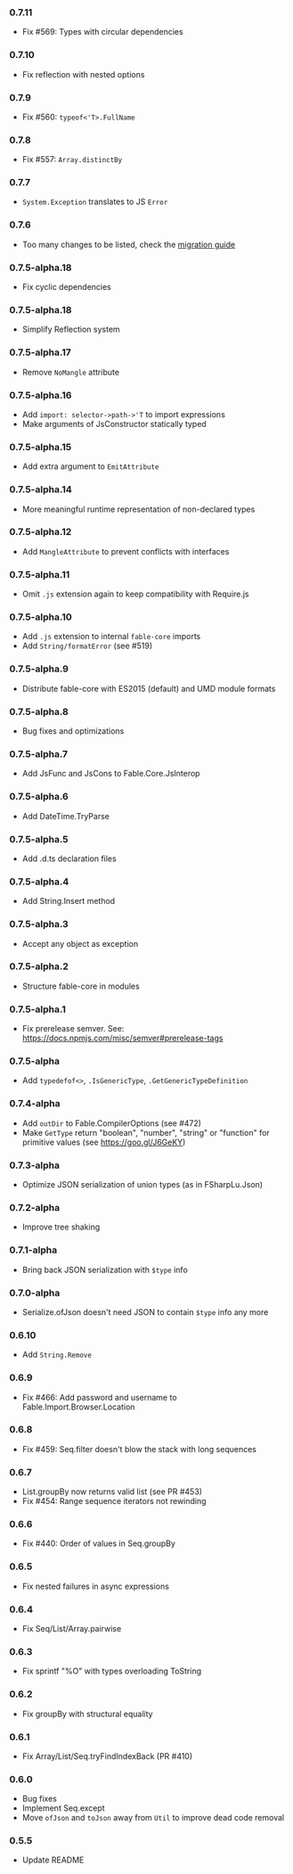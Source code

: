 ### 0.7.11

* Fix #569: Types with circular dependencies

### 0.7.10

* Fix reflection with nested options

### 0.7.9

* Fix #560: `typeof<'T>.FullName`

### 0.7.8

* Fix #557: `Array.distinctBy`

### 0.7.7

* `System.Exception` translates to JS `Error`

### 0.7.6

* Too many changes to be listed, check the [migration guide](http://fable.io/blog/Introducing-0-7.html)

### 0.7.5-alpha.18

* Fix cyclic dependencies

### 0.7.5-alpha.18

* Simplify Reflection system

### 0.7.5-alpha.17

* Remove `NoMangle` attribute

### 0.7.5-alpha.16

* Add `import: selector->path->'T`  to import expressions
* Make arguments of JsConstructor statically typed

### 0.7.5-alpha.15

* Add extra argument to `EmitAttribute`

### 0.7.5-alpha.14

* More meaningful runtime representation of non-declared types

### 0.7.5-alpha.12

* Add `MangleAttribute` to prevent conflicts with interfaces

### 0.7.5-alpha.11

* Omit `.js` extension again to keep compatibility with Require.js

### 0.7.5-alpha.10

* Add `.js` extension to internal `fable-core` imports
* Add `String/formatError` (see #519)

### 0.7.5-alpha.9

* Distribute fable-core with ES2015 (default) and UMD module formats

### 0.7.5-alpha.8

* Bug fixes and optimizations

### 0.7.5-alpha.7

* Add JsFunc and JsCons to Fable.Core.JsInterop

### 0.7.5-alpha.6

* Add DateTime.TryParse

### 0.7.5-alpha.5

* Add .d.ts declaration files

### 0.7.5-alpha.4

* Add String.Insert method

### 0.7.5-alpha.3

* Accept any object as exception

### 0.7.5-alpha.2

* Structure fable-core in modules

### 0.7.5-alpha.1

* Fix prerelease semver. See: https://docs.npmjs.com/misc/semver#prerelease-tags

### 0.7.5-alpha

* Add `typedefof<>`, `.IsGenericType`, `.GetGenericTypeDefinition`

### 0.7.4-alpha

* Add `outDir` to Fable.CompilerOptions (see #472)
* Make `GetType` return "boolean", "number", "string" or "function"
  for primitive values (see https://goo.gl/J6GeKY)

### 0.7.3-alpha

* Optimize JSON serialization of union types (as in FSharpLu.Json)

### 0.7.2-alpha

* Improve tree shaking

### 0.7.1-alpha

* Bring back JSON serialization with `$type` info

### 0.7.0-alpha

* Serialize.ofJson doesn't need JSON to contain `$type` info any more

### 0.6.10

* Add `String.Remove`

### 0.6.9

* Fix #466: Add password and username to Fable.Import.Browser.Location

### 0.6.8

* Fix #459: Seq.filter doesn't blow the stack with long sequences

### 0.6.7

* List.groupBy now returns valid list (see PR #453)
* Fix #454: Range sequence iterators not rewinding

### 0.6.6

* Fix #440: Order of values in Seq.groupBy

### 0.6.5

* Fix nested failures in async expressions

### 0.6.4

* Fix Seq/List/Array.pairwise

### 0.6.3

* Fix sprintf "%O" with types overloading ToString

### 0.6.2

* Fix groupBy with structural equality

### 0.6.1

* Fix Array/List/Seq.tryFindIndexBack (PR #410)

### 0.6.0

* Bug fixes
* Implement Seq.except
* Move `ofJson` and `toJson` away from `Util` to improve dead code removal

### 0.5.5

* Update README
